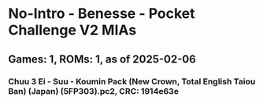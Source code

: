 # No-Intro - Benesse - Pocket Challenge V2 MIAs
## Games: 1, ROMs: 1, as of 2025-02-06
### Chuu 3 Ei - Suu - Koumin Pack (New Crown, Total English Taiou Ban) (Japan) (5FP303).pc2, CRC: 1914e63e
